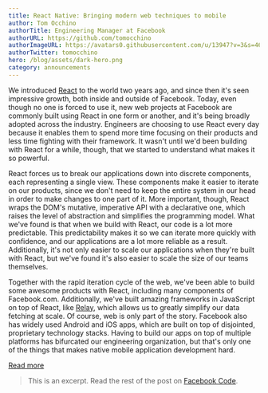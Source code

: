 ```yaml
---
title: React Native: Bringing modern web techniques to mobile
author: Tom Occhino
authorTitle: Engineering Manager at Facebook
authorURL: https://github.com/tomocchino
authorImageURL: https://avatars0.githubusercontent.com/u/13947?v=3&s=460
authorTwitter: tomocchino
hero: /blog/assets/dark-hero.png
category: announcements
---
```


We introduced [React](https://code.facebook.com/projects/176988925806765/react/) to the world two years ago, and since then it's seen impressive growth, both inside and outside of Facebook. Today, even though no one is forced to use it, new web projects at Facebook are commonly built using React in one form or another, and it's being broadly adopted across the industry. Engineers are choosing to use React every day because it enables them to spend more time focusing on their products and less time fighting with their framework. It wasn't until we'd been building with React for a while, though, that we started to understand what makes it so powerful.

React forces us to break our applications down into discrete components, each representing a single view. These components make it easier to iterate on our products, since we don't need to keep the entire system in our head in order to make changes to one part of it. More important, though, React wraps the DOM's mutative, imperative API with a declarative one, which raises the level of abstraction and simplifies the programming model. What we've found is that when we build with React, our code is a lot more predictable. This predictability makes it so we can iterate more quickly with confidence, and our applications are a lot more reliable as a result. Additionally, it's not only easier to scale our applications when they're built with React, but we've found it's also easier to scale the size of our teams themselves.

Together with the rapid iteration cycle of the web, we've been able to build some awesome products with React, including many components of Facebook.com. Additionally, we've built amazing frameworks in JavaScript on top of React, like [Relay](https://facebook.github.io/react/blog/2015/02/20/introducing-relay-and-graphql.html), which allows us to greatly simplify our data fetching at scale. Of course, web is only part of the story. Facebook also has widely used Android and iOS apps, which are built on top of disjointed, proprietary technology stacks. Having to build our apps on top of multiple platforms has bifurcated our engineering organization, but that's only one of the things that makes native mobile application development hard.

<footer>
  <a href="https://code.facebook.com/posts/1014532261909640/react-native-bringing-modern-web-techniques-to-mobile/" class="btn">Read more</a>
</footer>

> This is an excerpt. Read the rest of the post on [Facebook Code](https://code.facebook.com/posts/1014532261909640/react-native-bringing-modern-web-techniques-to-mobile/).
